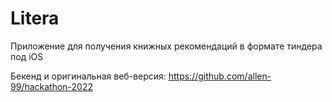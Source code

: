 # Litera
Приложение для получения книжных рекомендаций в формате тиндера под iOS

Бекенд и оригинальная веб-версия:
https://github.com/allen-99/hackathon-2022
